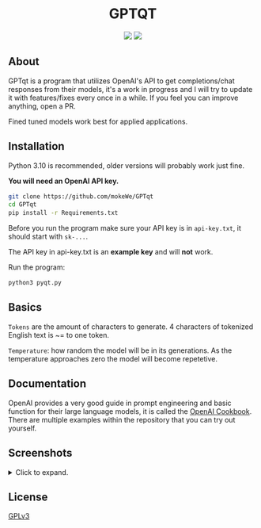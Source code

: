 <h1 align="center">GPTQT</h1>

<p  align="center">
<img src="https://img.shields.io/badge/status-good-green?style=for-the-badge&logo=openai"/>
<img src="https://img.shields.io/badge/made%20with-python-red?style=for-the-badge&logo=python"/>
</p>

## About

GPTqt is a program that utilizes OpenAI's API to get completions/chat responses from their models, it's a work in progress and I will try to update it with features/fixes every once in a while. If you feel you can improve anything, open a PR.

Fined tuned models work best for applied applications.

## Installation

Python 3.10 is recommended, older versions will probably work just fine.

**You will need an OpenAI API key.**

```bash
git clone https://github.com/mokeWe/GPTqt
cd GPTqt 
pip install -r Requirements.txt
```

Before you run the program make sure your API key is in `api-key.txt`, it should start with `sk-...`.

The API key in api-key.txt is an **example key** and will **not** work.

Run the program:
```bash
python3 pyqt.py
```
  
## Basics

`Tokens` are the amount of characters to generate. 4 characters of tokenized English text is ~= to one token.

`Temperature`: how random the model will be in its generations. As the temperature approaches zero the model will become repetetive.

## Documentation

OpenAI provides a very good guide in prompt engineering and basic function for their large language models, it is called the [OpenAI Cookbook](https://github.com/openai/openai-cookbook). There are multiple examples within the repository that you can try out yourself.

## Screenshots
<details>
<summary>Click to expand.</summary>

![Screenshot](screenshots/requests.png)
![Screenshot](screenshots/chat.png)
![Screenshot](screenshots/chat_settings.png)

</details>

## License

[GPLv3](LICENSE)
